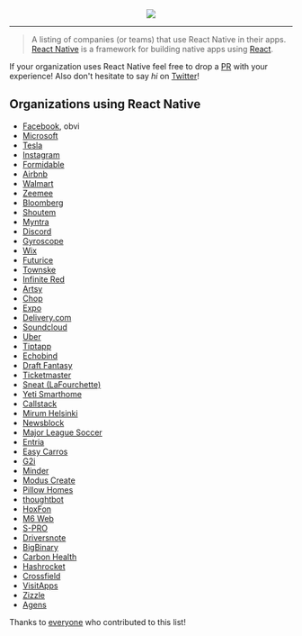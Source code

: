 <center>
  <img src="./Artwork.png" />
</center>

---

>A listing of companies (or teams) that use React Native in their apps. [React Native](https://facebook.github.io/react-native/) is a framework for building native apps using [React](https://facebook.github.io/react/).

If your organization uses React Native feel free to drop a [PR](https://github.com/datwheat/react-native-bet/pull/new/master) with your experience! Also don't hesitate to say _hi_ on [Twitter](https://twitter.com/datwheat)!

## Organizations using React Native
- [Facebook](https://code.facebook.com/posts/895897210527114/dive-into-react-native-performance/), obvi
- [Microsoft](https://microsoft.github.io/reactxp/blog/2017/04/06/introducing-reactxp.html)
- [Tesla](https://gist.github.com/timdorr/35c95d0037c5334d143b49c25db303c9)
- [Instagram](https://engineering.instagram.com/react-native-at-instagram-dd828a9a90c7#.3h4wir4zr)
- [Formidable](https://www.youtube.com/watch?v=FbAPw8RUEmA&t=809s)
- [Airbnb](https://www.youtube.com/watch?v=tUfgQtmG3R0)
- [Walmart](https://medium.com/walmartlabs/react-native-at-walmartlabs-cdd140589560#.ueonqqloc)
- [Zeemee](https://zeemee.engineering/react-native-on-android-lessons-learned-99fee8f1d390)
- [Bloomberg](https://www.techatbloomberg.com/blog/bloomberg-used-react-native-develop-new-consumer-app/)
- [Shoutem](https://blog.shoutem.com/brief-history-react-native/)
- [Myntra](https://medium.com/myntra-engineering/updating-apps-on-the-fly-aab40c26fac2)
- [Discord](https://discord.engineering/react-native-deep-dive-91fd5e949933#.5jnqftgof)
- [Gyroscope](https://blog.gyrosco.pe/building-the-app-1dac1a97d253)
- [Wix](https://www.youtube.com/watch?v=abSNo2P9mMM)
- [Futurice](http://getpepperoni.com/)
- [Townske](https://hackernoon.com/townske-app-in-react-native-6ad557de7a7c)
- [Infinite Red](https://shift.infinite.red/unveiling-ignite-2-d27d772c4959)
- [Artsy](https://artsy.github.io/series/react-native-at-artsy/)
- [Chop](http://blog.getchop.io/2016/10/13/how-we-built-chop/)
- [Expo](https://blog.expo.io/sketch-a-playground-for-react-native-16b2401f44a2)
- [Delivery.com](https://medium.com/delivery-com-engineering/react-native-in-an-existing-ios-app-delivered-874ba95a3c52#.37qruw6ck)
- [Soundcloud](https://developers.soundcloud.com/blog/react-native-at-soundcloud)
- [Uber](https://eng.uber.com/ubereats-react-native/)
- [Tiptapp](http://tiptapp.se/)
- [Echobind](https://echobind.com/blog/betting-on-react-native/)
- [Draft Fantasy](https://draftfantasyfootball.co.uk/)
- [Ticketmaster](https://www.youtube.com/watch?v=PpXam6w-Yd8)
- [Sneat (LaFourchette)](http://www.sneat.fr/)
- [Yeti Smarthome](https://medium.com/react-native-development/developing-beyond-the-screen-9af812b96724)
- [Callstack](https://blog.callstack.io/write-react-native-apps-in-2017-style-with-mobx-e2dffc209fcb)
- [Mirum Helsinki](https://www.mirumagency.com/helsinki)
- [Newsblock](https://newsblock.io)
- [Major League Soccer](https://labs.mlssoccer.com/)
- [Entria](https://www.entria.com.br/)
- [Easy Carros](https://easycarros.com)
- [G2i](http://www.g2idev.com)
- [Minder](http://www.minderme.co)
- [Modus Create](http://www.moduscreate.com)
- [Pillow Homes](https://www.pillowhomes.com/)
- [thoughtbot](https://thoughtbot.com/services/react-native)
- [HoxFon](https://www.hoxfon.com)
- [M6 Web](http://tech.m6web.fr/get-brownfield-react-native-app-built-on-demand/)
- [S-PRO](http://s-pro.io/)
- [Driversnote](https://www.driversnote.com/)
- [BigBinary](http://www.bigbinary.com/)
- [Carbon Health](https://www.carbonhealth.com/)
- [Hashrocket](https://hashrocket.com/blog/posts/tips-and-tricks-from-integrating-react-native-with-existing-native-apps)
- [Crossfield](http://www.crossfield.com/)
- [VisitApps](https://www.visitapps.com/)
- [Zizzle](http://zizzle.io)
- [Agens](https://agens.no/)

Thanks to [everyone](https://github.com/datwheat/react-native-bet/graphs/contributors) who contributed to this list!
